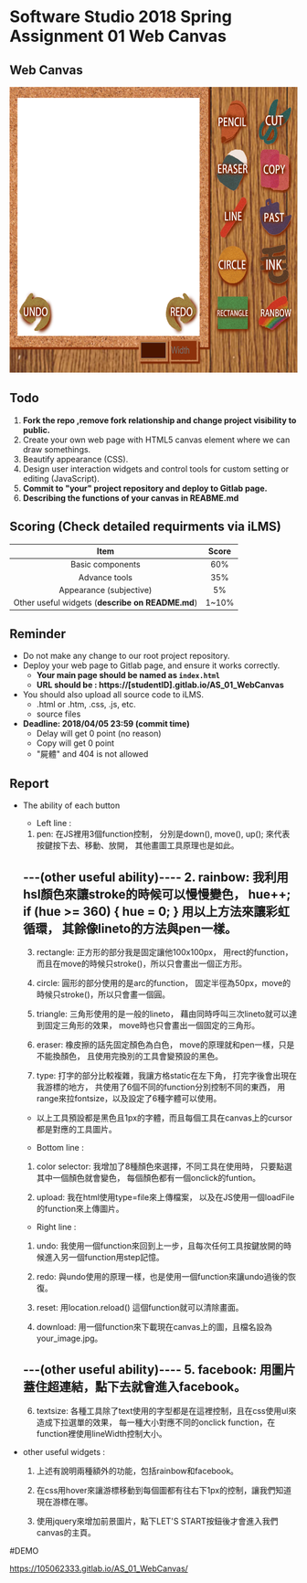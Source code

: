# Software Studio 2018 Spring Assignment 01 Web Canvas

## Web Canvas
<img src="example01.gif" width="700px" height="500px"></img>

## Todo
1. **Fork the repo ,remove fork relationship and change project visibility to public.**
2. Create your own web page with HTML5 canvas element where we can draw somethings.
3. Beautify appearance (CSS).
4. Design user interaction widgets and control tools for custom setting or editing (JavaScript).
5. **Commit to "your" project repository and deploy to Gitlab page.**
6. **Describing the functions of your canvas in REABME.md**

## Scoring (Check detailed requirments via iLMS)

|                       **Item**                   | **Score** |
|:--------------------------------------------:|:-----:|
|               Basic components               |  60%  |
|                 Advance tools                |  35%  |
|            Appearance (subjective)           |   5%  |
| Other useful widgets (**describe on README.md**) | 1~10% |

## Reminder
* Do not make any change to our root project repository.
* Deploy your web page to Gitlab page, and ensure it works correctly.
    * **Your main page should be named as ```index.html```**
    * **URL should be : https://[studentID].gitlab.io/AS_01_WebCanvas**
* You should also upload all source code to iLMS.
    * .html or .htm, .css, .js, etc.
    * source files
* **Deadline: 2018/04/05 23:59 (commit time)**
    * Delay will get 0 point (no reason)
    * Copy will get 0 point
    * "屍體" and 404 is not allowed


## Report

* The ability of each button

    * Left line :

    1. pen: 在JS裡用3個function控制，
            分別是down(), move(), up();
            來代表按鍵按下去、移動、放開，
            其他畫圖工具原理也是如此。

    ---(other useful ability)----
    2. rainbow: 我利用hsl顏色來讓stroke的時候可以慢慢變色，
                hue++;
                    if (hue >= 360) {
                    hue = 0;
                }
                用以上方法來讓彩虹循環，
                其餘像lineto的方法與pen一樣。
    ------------------------------

    3. rectangle: 正方形的部分我是固定讓他100x100px，
                  用rect的function，
                  而且在move的時候只stroke()，所以只會畫出一個正方形。

    4. circle:  圓形的部分使用的是arc的function，
                固定半徑為50px，move的時候只stroke()，所以只會畫一個圓。

    5. triangle: 三角形使用的是一般的lineto，
                 藉由同時呼叫三次lineto就可以達到固定三角形的效果，
                 move時也只會畫出一個固定的三角形。

    6. eraser:  橡皮擦的話先固定顏色為白色，
                move的原理就和pen一樣，只是不能換顏色，
                且使用完換別的工具會變預設的黑色。

    7. type: 打字的部分比較複雜，我讓方格static在左下角，
             打完字後會出現在我游標的地方，
             共使用了6個不同的function分別控制不同的東西，
             用range來拉fontsize，以及設定了6種字體可以使用。

    * 以上工具預設都是黑色且1px的字體，而且每個工具在canvas上的cursor都是對應的工具圖片。

    
    * Bottom line :
    
    1. color selector: 我增加了8種顏色來選擇，不同工具在使用時，
                       只要點選其中一個顏色就會變色，
                       每個顏色都有一個onclick的funtion。
    
    2. upload:  我在html使用type=file來上傳檔案，
                以及在JS使用一個loadFile的function來上傳圖片。


    * Right line :

    1. undo: 我使用一個function來回到上一步，且每次任何工具按鍵放開的時候進入另一個function用step記憶。

    2. redo: 與undo使用的原理一樣，也是使用一個function來讓undo過後的恢復。

    3. reset: 用location.reload() 這個function就可以清除畫面。

    4. download: 用一個function來下載現在canvas上的圖，且檔名設為your_image.jpg。

    ---(other useful ability)----
    5. facebook: 用圖片蓋住超連結，點下去就會進入facebook。
    -----------------------------

    6. textsize: 各種工具除了text使用的字型都是在這裡控制，且在css使用ul來造成下拉選單的效果，
                 每一種大小對應不同的onclick function，在function裡使用lineWidth控制大小。

* other useful widgets : 

    1. 上述有說明兩種額外的功能，包括rainbow和facebook。

    2. 在css用hover來讓游標移動到每個圖都有往右下1px的控制，讓我們知道現在游標在哪。

    3. 使用jquery來增加前景圖片，點下LET'S START按鈕後才會進入我們canvas的主頁。
    
    
#DEMO

 https://105062333.gitlab.io/AS_01_WebCanvas/
